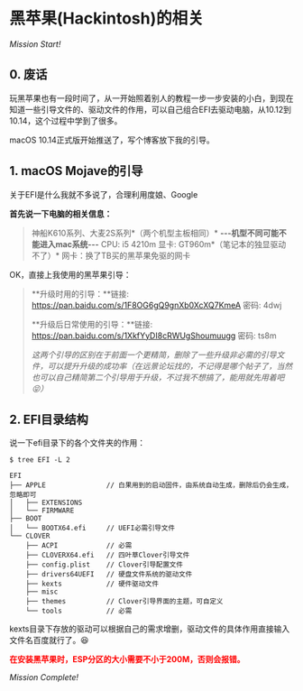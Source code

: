 # 黑苹果(Hackintosh)的相关

*Mission Start!*

## 0. 废话

玩黑苹果也有一段时间了，从一开始照着别人的教程一步一步安装的小白，到现在知道一些引导文件的、驱动文件的作用，可以自己组合EFI去驱动电脑，从10.12到10.14，这个过程中学到了很多。    

macOS 10.14正式版开始推送了，写个博客放下我的引导。

## 1. macOS Mojave的引导

关于EFI是什么我就不多说了，合理利用度娘、Google    

**首先说一下电脑的相关信息：**    
> 神船K610系列、大麦2S系列*（两个机型主板相同）* **---机型不同可能不能进入mac系统---**
> CPU: i5 4210m
> 显卡: GT960m*（笔记本的独显驱动不了）*
> 网卡：换了TB买的黑苹果免驱的网卡

OK，直接上我使用的黑苹果引导：
> **升级时用的引导：**链接: https://pan.baidu.com/s/1F8OG6gQ9gnXb0XcXQ7KmeA 密码: 4dwj
> 
> **升级后日常使用的引导：**链接: https://pan.baidu.com/s/1XkfYyDI8cRWUgShoumuugg 密码: ts8m
> 
> *这两个引导的区别在于前面一个更精简，删除了一些升级非必需的引导文件，可以提升升级的成功率（在远景论坛找的，不记得是哪个帖子了，当然也可以自己精简第二个引导用于升级，不过我不想搞了，能用就先用着吧😝）*

## 2. EFI目录结构

说一下efi目录下的各个文件夹的作用：

```shell
$ tree EFI -L 2

EFI
├── APPLE               // 白果用到的启动固件，由系统自动生成，删除后仍会生成，忽略即可
│   ├── EXTENSIONS
│   └── FIRMWARE
├── BOOT                
│   └── BOOTX64.efi     // UEFI必需引导文件
└── CLOVER
    ├── ACPI            // 必需
    ├── CLOVERX64.efi   // 四叶草Clover引导文件
    ├── config.plist    // Clover引导配置文件
    ├── drivers64UEFI   // 硬盘文件系统的驱动文件
    ├── kexts           // 硬件驱动文件
    ├── misc            
    ├── themes          // Clover引导界面的主题，可自定义
    └── tools           // 必需
```

kexts目录下存放的驱动可以根据自己的需求增删，驱动文件的具体作用直接输入文件名百度就行了。😆

<span style="color:red;">**在安装黑苹果时，ESP分区的大小需要不小于200M，否则会报错。**</span>

*Mission Complete!*




